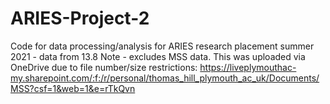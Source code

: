 # ARIES-Project-2
Code for data processing/analysis for ARIES research placement summer 2021 - data from 13.8
Note - excludes MSS data. This was uploaded via OneDrive due to file number/size restrictions: https://liveplymouthac-my.sharepoint.com/:f:/r/personal/thomas_hill_plymouth_ac_uk/Documents/MSS?csf=1&web=1&e=rTkQvn
